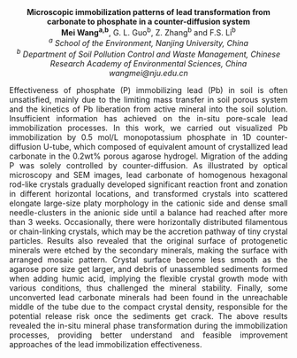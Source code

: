 <center><strong>Microscopic immobilization patterns of lead transformation from carbonate to phosphate in a counter-diffusion system</strong>

<center><strong>Mei Wang<sup>a,b</sup></strong>, G. L. Guo<sup>b</sup>, Z. Zhang<sup>b</sup> and F.S. Li<sup>b</sup>

<center><i><sup>a</sup> School of the Environment, Nanjing University, China</i>

<center><i><sup>b</sup> Department of Soil Pollution Control and Waste Management, Chinese Research Academy of Environmental Sciences, China</i>

<center><i>wangmei@nju.edu.cn</i>

<p style=text-align:justify>Effectiveness of phosphate (P) immobilizing lead (Pb) in soil is often
unsatisfied, mainly due to the limiting mass transfer in soil porous
system and the kinetics of Pb liberation from active mineral into the
soil solution. Insufficient information has achieved on the in-situ
pore-scale lead immobilization processes. In this work, we carried out
visualized Pb immobilization by 0.5 mol/L monopotassium phosphate in 1D
counter-diffusion U-tube, which composed of equivalent amount of
crystallized lead carbonate in the 0.2wt% porous agarose hydrogel.
Migration of the adding P was solely controlled by counter-diffusion. As
illustrated by optical microscopy and SEM images, lead carbonate of
homogenous hexagonal rod-like crystals gradually developed significant
reaction front and zonation in different horizontal locations, and
transformed crystals into scattered elongate large-size platy morphology
in the cationic side and dense small needle-clusters in the anionic side
until a balance had reached after more than 3 weeks. Occasionally, there
were horizontally distributed filamentous or chain-linking crystals,
which may be the accretion pathway of tiny crystal particles. Results
also revealed that the original surface of protogenetic minerals were
etched by the secondary minerals, making the surface with arranged
mosaic pattern. Crystal surface become less smooth as the agarose pore
size get larger, and debris of unassembled sediments formed when adding
humic acid, implying the flexible crystal growth mode with various
conditions, thus challenged the mineral stability. Finally, some
unconverted lead carbonate minerals had been found in the unreachable
middle of the tube due to the compact crystal density, responsible for
the potential release risk once the sediments get crack. The above
results revealed the in-situ mineral phase transformation during the
immobilization processes, providing better understand and feasible
improvement approaches of the lead immobilization effectiveness.
